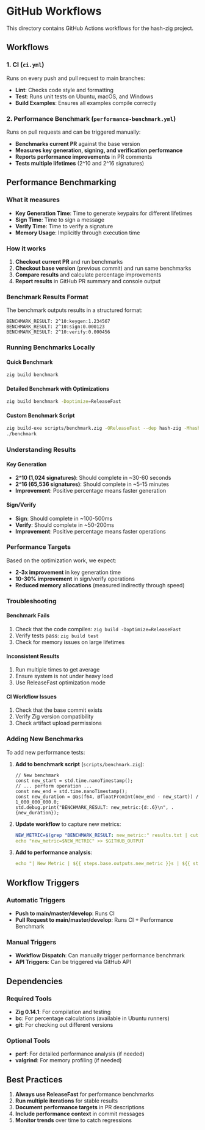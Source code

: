 # GitHub Workflows

This directory contains GitHub Actions workflows for the hash-zig project.

## Workflows

### 1. CI (`ci.yml`)
Runs on every push and pull request to main branches:
- **Lint**: Checks code style and formatting
- **Test**: Runs unit tests on Ubuntu, macOS, and Windows
- **Build Examples**: Ensures all examples compile correctly

### 2. Performance Benchmark (`performance-benchmark.yml`)
Runs on pull requests and can be triggered manually:
- **Benchmarks current PR** against the base version
- **Measures key generation, signing, and verification performance**
- **Reports performance improvements** in PR comments
- **Tests multiple lifetimes** (2^10 and 2^16 signatures)

## Performance Benchmarking

### What it measures
- **Key Generation Time**: Time to generate keypairs for different lifetimes
- **Sign Time**: Time to sign a message
- **Verify Time**: Time to verify a signature
- **Memory Usage**: Implicitly through execution time

### How it works
1. **Checkout current PR** and run benchmarks
2. **Checkout base version** (previous commit) and run same benchmarks
3. **Compare results** and calculate percentage improvements
4. **Report results** in GitHub PR summary and console output

### Benchmark Results Format
The benchmark outputs results in a structured format:
```
BENCHMARK_RESULT: 2^10:keygen:1.234567
BENCHMARK_RESULT: 2^10:sign:0.000123
BENCHMARK_RESULT: 2^10:verify:0.000456
```

### Running Benchmarks Locally

#### Quick Benchmark
```bash
zig build benchmark
```

#### Detailed Benchmark with Optimizations
```bash
zig build benchmark -Doptimize=ReleaseFast
```

#### Custom Benchmark Script
```bash
zig build-exe scripts/benchmark.zig -OReleaseFast --dep hash-zig -Mhash-zig=src/root.zig
./benchmark
```

### Understanding Results

#### Key Generation
- **2^10 (1,024 signatures)**: Should complete in ~30-60 seconds
- **2^16 (65,536 signatures)**: Should complete in ~5-15 minutes
- **Improvement**: Positive percentage means faster generation

#### Sign/Verify
- **Sign**: Should complete in ~100-500ms
- **Verify**: Should complete in ~50-200ms
- **Improvement**: Positive percentage means faster operations

### Performance Targets

Based on the optimization work, we expect:
- **2-3x improvement** in key generation time
- **10-30% improvement** in sign/verify operations
- **Reduced memory allocations** (measured indirectly through speed)

### Troubleshooting

#### Benchmark Fails
1. Check that the code compiles: `zig build -Doptimize=ReleaseFast`
2. Verify tests pass: `zig build test`
3. Check for memory issues on large lifetimes

#### Inconsistent Results
1. Run multiple times to get average
2. Ensure system is not under heavy load
3. Use ReleaseFast optimization mode

#### CI Workflow Issues
1. Check that the base commit exists
2. Verify Zig version compatibility
3. Check artifact upload permissions

### Adding New Benchmarks

To add new performance tests:

1. **Add to benchmark script** (`scripts/benchmark.zig`):
   ```zig
   // New benchmark
   const new_start = std.time.nanoTimestamp();
   // ... perform operation ...
   const new_end = std.time.nanoTimestamp();
   const new_duration = @as(f64, @floatFromInt(new_end - new_start)) / 1_000_000_000.0;
   std.debug.print("BENCHMARK_RESULT: new_metric:{d:.6}\n", .{new_duration});
   ```

2. **Update workflow** to capture new metrics:
   ```yaml
   NEW_METRIC=$(grep "BENCHMARK_RESULT: new_metric:" results.txt | cut -d: -f2)
   echo "new_metric=$NEW_METRIC" >> $GITHUB_OUTPUT
   ```

3. **Add to performance analysis**:
   ```yaml
   echo "| New Metric | ${{ steps.base.outputs.new_metric }}s | ${{ steps.current.outputs.new_metric }}s | ${improvement}% |" >> $GITHUB_STEP_SUMMARY
   ```

## Workflow Triggers

### Automatic Triggers
- **Push to main/master/develop**: Runs CI
- **Pull Request to main/master/develop**: Runs CI + Performance Benchmark

### Manual Triggers
- **Workflow Dispatch**: Can manually trigger performance benchmark
- **API Triggers**: Can be triggered via GitHub API

## Dependencies

### Required Tools
- **Zig 0.14.1**: For compilation and testing
- **bc**: For percentage calculations (available in Ubuntu runners)
- **git**: For checking out different versions

### Optional Tools
- **perf**: For detailed performance analysis (if needed)
- **valgrind**: For memory profiling (if needed)

## Best Practices

1. **Always use ReleaseFast** for performance benchmarks
2. **Run multiple iterations** for stable results
3. **Document performance targets** in PR descriptions
4. **Include performance context** in commit messages
5. **Monitor trends** over time to catch regressions